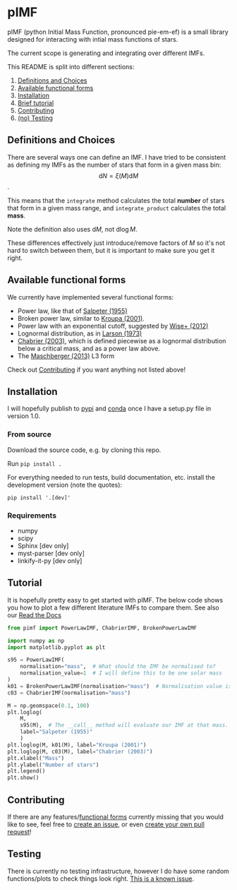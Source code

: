 # pIMF
pIMF (python Initial Mass Function, pronounced pie-em-ef) is a small library designed for interacting with intial mass functions of stars.

The current scope is generating and integrating over different IMFs.

This README is split into different sections:
1. [Definitions and Choices](#definitions-and-choices)
2. [Available functional forms](#available-functional-forms)
3. [Installation](#installation)
4. [Brief tutorial](#tutorial)
5. [Contributing](#contributing)
6. [(no) Testing](#testing)

## Definitions and Choices
There are several ways one can define an IMF. I have tried to be consistent as defining my IMFs as the number of stars that form in a given mass bin: $$\mathrm{d}N = \xi(M)\mathrm{d}M$$.

This means that the `integrate` method calculates the total **number** of stars that form in a given mass range, and `integrate_product` calculates the total **mass**.

Note the definition also uses $\mathrm{d}M$, not $\mathrm{d}\log M$.

These differences effectively just introduce/remove factors of $M$ so it's not hard to switch between them, but it is important to make sure you get it right.

## Available functional forms
We currently have implemented several functional forms:
- Power law, like that of [Salpeter (1955)](https://ui.adsabs.harvard.edu/abs/1955ApJ...121..161S/abstract)
- Broken power law, similar to [Kroupa (2001)](https://ui.adsabs.harvard.edu/abs/2001MNRAS.322..231K/abstract).
- Power law with an exponential cutoff, suggested by [Wise+ (2012)](https://ui.adsabs.harvard.edu/abs/2012ApJ...745...50W/abstract)
- Lognormal distribution, as in [Larson (1973)](https://ui.adsabs.harvard.edu/abs/1973MNRAS.161..133L/abstract)
- [Chabrier (2003)](https://ui.adsabs.harvard.edu/abs/2003PASP..115..763C/abstract), which is defined piecewise as a lognormal distribution below a critical mass, and as a power law above.
- The [Maschberger (2013)](https://ui.adsabs.harvard.edu/abs/2013MNRAS.429.1725M/abstract) L3 form

Check out [Contributing](#contributing) if you want anything not listed above!

## Installation
I will hopefully publish to [pypi](https://pypi.org) and [conda](https://docs.conda.io/en/latest/) once I have a setup.py file in version 1.0.

### From source
Download the source code, e.g. by cloning this repo.

Run `pip install .`

For everything needed to run tests, build documentation, etc. install the development version (note the quotes):

`pip install '.[dev]'`

### Requirements
* numpy
* scipy
* Sphinx [dev only]
* myst-parser [dev only]
* linkify-it-py [dev only]

## Tutorial
It is hopefully pretty easy to get started with pIMF. The below code shows you how to plot a few different literature IMFs to compare them. See also our [Read the Docs](https://pimf.readthedocs.io/en/latest/)

```python
from pimf import PowerLawIMF, ChabrierIMF, BrokenPowerLawIMF

import numpy as np
import matplotlib.pyplot as plt

s95 = PowerLawIMF(
    normalisation="mass",  # What should the IMF be normalised to?
    normalisation_value=1  # I will define this to be one solar mass
)
k01 = BrokenPowerLawIMF(normalisation="mass")  # Normalisation value is 1 by default
c03 = ChabrierIMF(normalisation="mass")

M = np.geomspace(0.1, 100)
plt.loglog(
    M,
    s95(M),  # The __call__ method will evaluate our IMF at that mass.
    label="Salpeter (1955)"
    )
plt.loglog(M, k01(M), label="Kroupa (2001)")
plt.loglog(M, c03(M), label="Chabrier (2003)")
plt.xlabel("Mass")
plt.ylabel("Number of stars")
plt.legend()
plt.show()
```

## Contributing
If there are any features/[functional forms](#available-functional-forms) currently missing that you would like to see, feel free to [create an issue](https://github.com/E-W-Jones/pIMF/issues/new), or even [create your own pull request](https://github.com/E-W-Jones/pIMF/pulls)!

## Testing
There is currently no testing infrastructure, however I do have some random functions/plots to check things look right. [This is a known issue](https://github.com/E-W-Jones/pIMF/issues/2).